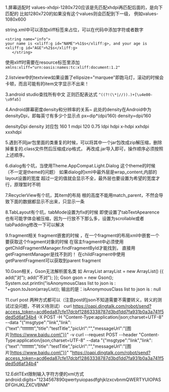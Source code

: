
1.屏幕适配时 values-xhdpi-1280x720应该是先匹配xhdpi再匹配后面的，是向下匹配的  比如1280x720的如果没有这个values则会匹配到下一级，
例如values-1080x600

string.xml中可以添加xliff标签来占位，可以在代码中添加字符或者数字
```
<string name="info">
your name is <xliff:g id="NAME">%1$s</xliff:g>, and your age is
<xliff:g id="AGE">%2$s</xliff:g>
   </string>
```
使用xliff时需要在resource标签里添加 `xmlns:xliff="urn:oasis:names:tc:xliff:document:1.2" ` 
   
2.listview中的textview如果设置了ellipsize="marquee"即跑马灯，滚动的时候会卡顿，而且可能有的item文字显示不出来！

3.android studio查找所有中文  正则匹配表达式  `^((?!(\*|//)).)+[\u4e00-\u9fa5]`

4.Android屏幕密度density和分辨率的关系~  此处的density在Android中为densityDpi，即每英寸有多少个显示点
px=dip*(dpi/160)  density=dpi/160

densityDpi    density    对应包
  160            1        mdpi
  120          0.75       ldpi
                          hdpi
						  x-hdpi
						  xxhdpi
						  xxxhdpi
						  
5.遇到不同jar包里面的类重复的时候，可以将其中一个jar包改成zip解压缩，删除掉重复的.class文件然后压缩成zip格式，
再改成.jar导入即可，操作顺序必须按照上述顺序。			

6.dialog有个坑，当使用Theme.AppCompat.Light.Dialog 这个theme的时候（不一定是theme的问题） 如果dialog的xml中最外层是wrap_content,内部的layout设置的宽度
超过一定的值就会显示不全，最外层也要设置为希望的宽度才行，原理暂时不明	  


7.RecyclerView有个坑，其item的布局 根的高度不能用match_parent，不然会导致下面的数据都显示不出来，只显示一条

8.TabLayout有个坑，tabMode设置为fix的时候 即使设置了tabTextApearence也有可能字体会被压缩，因为一行放不下那么多，设置为scrollable或者 tabPadding修改一下可以解决

9.fragment相关
fragment嵌套的时候 ，在一个fragment的布局xml中嵌套一个 <fragment> 要获取这个fragment对象的时候 在宿主fragment中必须使用 getChildFragmentManager.findFragmentById才能找到，
直接用 getFragmentManager是找不到的！   在childFragment中使用getParentFragment可以获取到parent fragment

10.Gson相关，Gson无法解析匿名类
如 ArrayList<String> arrayList =  new ArrayList<String>() {{
            add("对");
            add("不对");
        }};
        Gson gson = new Gson();
        System.out.println("isAnonymousClass list to json is : "+gson.toJson(arrayList));
输出的是：isAnonymousClass list to json is : null

11.curl post
两种方式都可以（注意post的json不知道需要不需要转义，转义的测试过没问题，不转义待测试）
curl https://oapi.dingtalk.com/robot/send?access_token=acd6eda87cfe17dcbf12863338787d3bd1dd7fa931b0a3a741f5ded5d6af34b4 -X POST -H "Content-Type:application/json;charset=UTF-8" --data "{\"msgtype\":\"link\",\"link\":{\"text\":\"tttttttt\",\"title\":\"testTitle\",\"picUrl\":\"\",\"messageUrl\":\"[图片]https://www.baidu.com\"}}" -v
curl --request POST --header "Content-Type:application/json;charset=UTF-8" --data "{\"msgtype\":\"link\",\"link\":{\"text\":\"tttttttt\",\"title\":\"testTitle\",\"picUrl\":\"\",\"messageUrl\":\"[图片]https://www.baidu.com\"}}" "https://oapi.dingtalk.com/robot/send?access_token=acd6eda87cfe17dcbf12863338787d3bd1dd7fa931b0a3a741f5ded5d6af34b4"

12.EditTExt限制输入字符方便的xml方式 
android:digits="1234567890qwertyuiopasdfghjklzxcvbnmQWERTYUIOPASDFGHJKLZXCVBNM"
            
 


